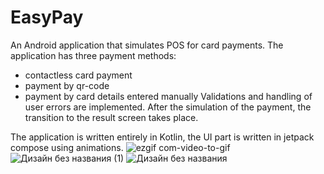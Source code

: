 # EasyPay

An Android application that simulates POS for card payments. The application has three payment methods:
- contactless card payment
- payment by qr-code
- payment by card details entered manually
Validations and handling of user errors are implemented. After the simulation of the payment, the transition to the result screen takes place.

The application is written entirely in Kotlin, the UI part is written in jetpack compose using animations.
![ezgif com-video-to-gif](https://user-images.githubusercontent.com/65858995/236622959-c657319e-cf7b-4480-9881-a78fab3ca136.gif)
![Дизайн без названия (1)](https://user-images.githubusercontent.com/65858995/236622965-05e76cfe-3ecd-4ecd-b261-7a2cb5c7de5c.png)
![Дизайн без названия](https://user-images.githubusercontent.com/65858995/236622967-a167affc-faf0-4403-8968-22067f0fe907.png)
